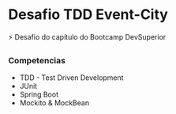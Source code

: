 # Desafio TDD Event-City

:zap: Desafio do capítulo do Bootcamp DevSuperior

### Competencias

* TDD - Test Driven Development
* JUnit
* Spring Boot
* Mockito & MockBean
